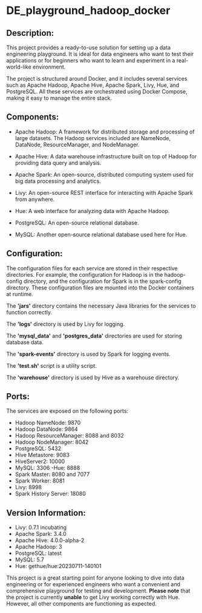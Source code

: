 # DE_playground_hadoop_docker

## Description:
This project provides a ready-to-use solution for setting up a data engineering playground. It is ideal for data engineers who want to test their applications or for beginners who want to learn and experiment in a real-world-like environment.

The project is structured around Docker, and it includes several services such as Apache Hadoop, Apache Hive, Apache Spark, Livy, Hue, and PostgreSQL. All these services are orchestrated using Docker Compose, making it easy to manage the entire stack.

## Components:

- Apache Hadoop: A framework for distributed storage and processing of large datasets. The Hadoop services included are NameNode, DataNode, ResourceManager, and NodeManager.

- Apache Hive: A data warehouse infrastructure built on top of Hadoop for providing data query and analysis.

- Apache Spark: An open-source, distributed computing system used for big data processing and analytics.

- Livy: An open-source REST interface for interacting with Apache Spark from anywhere.

- Hue: A web interface for analyzing data with Apache Hadoop.

- PostgreSQL: An open-source relational database.

- MySQL: Another open-source relational database used here for Hue.

## Configuration:
The configuration files for each service are stored in their respective directories. For example, the configuration for Hadoop is in the hadoop-config directory, and the configuration for Spark is in the spark-config directory. These configuration files are mounted into the Docker containers at runtime.

The __'jars'__ directory contains the necessary Java libraries for the services to function correctly.

The __'logs'__ directory is used by Livy for logging.

The __'mysql_data'__ and __'postgres_data'__ directories are used for storing database data.

The __'spark-events'__ directory is used by Spark for logging events.

The __'test.sh'__ script is a utility script.

The __'warehouse'__ directory is used by Hive as a warehouse directory.

## Ports:

The services are exposed on the following ports:

- Hadoop NameNode: 9870
- Hadoop DataNode: 9864
- Hadoop ResourceManager: 8088 and 8032
- Hadoop NodeManager: 8042
- PostgreSQL: 5432
- Hive Metastore: 9083
- HiveServer2: 10000
- MySQL: 3306
 -Hue: 8888
- Spark Master: 8080 and 7077
- Spark Worker: 8081
- Livy: 8998
- Spark History Server: 18080

## Version Information:

- Livy: 0.7.1 incubating
- Apache Spark: 3.4.0
- Apache Hive: 4.0.0-alpha-2
- Apache Hadoop: 3
- PostgreSQL: latest
- MySQL: 5.7
- Hue: gethue/hue:20230711-140101

This project is a great starting point for anyone looking to dive into data engineering or for experienced engineers who want a convenient and comprehensive playground for testing and development. 
__Please note__ that the project is currently __unable__ to get Livy working correctly with Hue. 
However, all other components are functioning as expected.